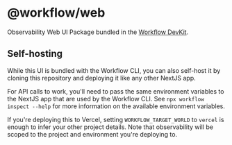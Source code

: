 # @workflow/web

Observability Web UI Package bundled in the [Workflow DevKit](https://useworkflow.dev/docs/observability).

## Self-hosting

While this UI is bundled with the Workflow CLI, you can also self-host it by cloning this repository and
deploying it like any other NextJS app.

For API calls to work, you'll need to pass the same environment variables to the NextJS app that are
used by the Workflow CLI. See `npx workflow inspect --help` for more information on the available environment variables.

If you're deploying this to Vercel, setting `WORKFLOW_TARGET_WORLD` to `vercel` is enough
to infer your other project details. Note that observability will be scoped to the project
and environment you're deploying to.
